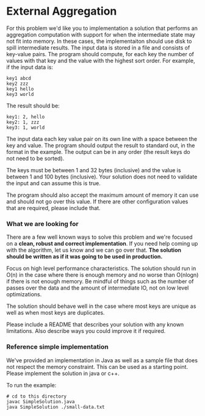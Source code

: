 # External Aggregation

For this problem we'd like you to implementation a solution that performs
an aggregation computation with support for when the intermediate state may 
not fit into memory. In these cases, the implementaiton should use disk to
spill intermediate results. The input data is stored in a file and consists of
key-value pairs. The program should compute, for each key the number of values
with that key and the value with the highest sort order. For example, if the
input data is:
```
key1 abcd
key2 zzz
key1 hello
key3 world
```

The result should be:
```
key1: 2, hello
key2: 1, zzz
key3: 1, world
```

The input data each key value pair on its own line with a space between the
key and value. The program should output the result to standard out, in the
format in the example. The output can be in any order (the result keys do not
need to be sorted).

The keys must be between 1 and 32 bytes (inclusive) and the value is between
1 and 100 bytes (inclusive). Your solution does not need to validate the input
and can assume this is true.

The program should also accept the maximum amount of memory it can use and
should not go over this value. If there are other configuration values that
are required, please include that.

### What we are looking for
There are a few well known ways to solve this problem and we're focused on
a **clean, robust and correct implementation**. If you need help coming up with the 
algorithm, let us know and we can go over that. **The solution should be written 
as if it was going to be used in production.**

Focus on high level performance characteristics. The solution should run in
O(n) in the case where there is enough memory and no worse than O(nlogn) if
there is not enough memory. Be mindful of things such as the number of passes
over the data and the amount of intermediate IO, not on low level optimizations.

The solution should behave well in the case where most keys are unique as well
as when most keys are duplicates.

Please include a README that describes your solution with any known limitations.
Also describe ways you could improve it if required.

### Reference simple implementation
We've provided an implementation in Java as well as a sample file that does
not respect the memory constraint. This can be used as a starting point. Please
implement the solution in java or c++.

To run the example:
```
# cd to this directory
javac SimpleSolution.java
java SimpleSolution ./small-data.txt
```

